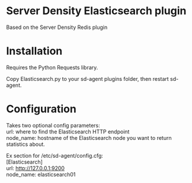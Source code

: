 # Server Density Elasticsearch plugin  
Based on the Server Density Redis plugin  

# Installation  
Requires the Python Requests library.  

Copy Elasticsearch.py to your sd-agent plugins folder, then restart sd-agent.  

# Configuration  
Takes two optional config parameters:  
url: where to find the Elasticsearch HTTP endpoint  
node_name: hostname of the Elasticsearch node you want to return statistics about.  

Ex section for /etc/sd-agent/config.cfg:  
[Elasticsearch]  
url: http://127.0.0.1:9200  
node_name: elasticsearch01  
